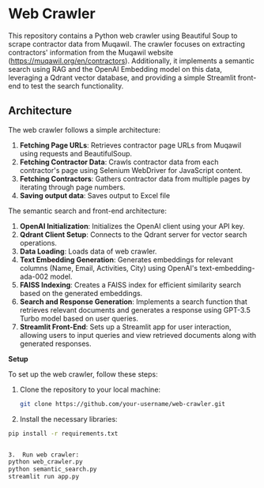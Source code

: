 # Web Crawler

This repository contains a Python web crawler using Beautiful Soup to scrape contractor data from Muqawil. The crawler focuses on extracting contractors' information from the Muqawil website (https://muqawil.org/en/contractors). Additionally, it implements a semantic search using RAG and the OpenAI Embedding model on this data, leveraging a Qdrant vector database, and providing a simple Streamlit front-end to test the search functionality.

## Architecture

The web crawler follows a simple architecture:

1. **Fetching Page URLs**: Retrieves contractor page URLs from Muqawil using requests and BeautifulSoup.
2. **Fetching Contractor Data**: Crawls contractor data from each contractor's page using Selenium WebDriver for JavaScript content.
3. **Fetching Contractors**: Gathers contractor data from multiple pages by iterating through page numbers.
4. **Saving output data**: Saves output to Excel file

The semantic search and front-end architecture:

1. **OpenAI Initialization**: Initializes the OpenAI client using your API key.
2. **Qdrant Client Setup**: Connects to the Qdrant server for vector search operations.
3. **Data Loading**: Loads data of web crawler.
4. **Text Embedding Generation**: Generates embeddings for relevant columns (Name, Email, Activities, City) using OpenAI's text-embedding-ada-002 model.
5. **FAISS Indexing**: Creates a FAISS index for efficient similarity search based on the generated embeddings.
6. **Search and Response Generation**: Implements a search function that retrieves relevant documents and generates a response using GPT-3.5 Turbo model based on user queries.
7. **Streamlit Front-End**: Sets up a Streamlit app for user interaction, allowing users to input queries and view retrieved documents along with generated responses.
   
**Setup**

To set up the web crawler, follow these steps:

1. Clone the repository to your local machine:

   ```bash
   git clone https://github.com/your-username/web-crawler.git

2.  Install the necessary libraries:

   ```bash
   pip install -r requirements.txt


3.  Run web crawler:
   python web_crawler.py
   python semantic_search.py
  streamlit run app.py

